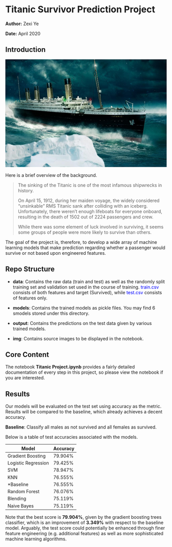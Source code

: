 # Titanic Survivor Prediction Project

**Author:** Zexi Ye

**Date:** April 2020

## Introduction

<img src='img/titanic.jpg'>

Here is a brief overview of the background.
<blockquote>
The sinking of the Titanic is one of the most infamous shipwrecks in history.

On April 15, 1912, during her maiden voyage, the widely considered “unsinkable” RMS Titanic sank after colliding with an iceberg. Unfortunately, there weren’t enough lifeboats for everyone onboard, resulting in the death of 1502 out of 2224 passengers and crew.

While there was some element of luck involved in surviving, it seems some groups of people were more likely to survive than others.
</blockquote>

The goal of the project is, therefore, to develop a wide array of machine learning models that make prediction regarding whether a passenger would survive or not based upon engineered features.

## Repo Structure

- **data**: Contains the raw data (train and test) as well as the randomly split training set and validation set used in the course of training. <font color='blue'>train.csv</font> consists of both features and target (Survived), while <font color='blue'>test.csv</font> consists of features only.

- **models**: Contains the trained models as pickle files. You may find 6 smodels stored under this directory.

- **output**: Contains the predictions on the test data given by various trained models.

- **img**: Contains source images to be displayed in the notebook.

## Core Content

The notebook **Titanic Project.ipynb** provides a fairly detailed documentation of every step in this project, so please view the notebook if you are interested.

## Results

Our models will be evaluated on the test set using accuracy as the metric. Results will be compared to the baseline, which already achieves a decent accuracy.

**Baseline**: Classify all males as not survived and all females as survived.

Below is a table of test accuracies associated with the models.

|Model|Accuracy|
|---|---|
|Gradient Boosting|79.904%|
|Logistic Regression|79.425%|
|SVM|78.947%|
|KNN|76.555%|
|*Baseline|76.555%|
|Random Forest|76.076%|
|Blending|75.119%|
|Naive Bayes|75.119%|

Note that the best score is **79.904%**, given by the gradient boosting trees classifier, which is an improvement of **3.349%** with respect to the baseline model. Arguably, the test score could potentially be enhanced through finer feature engineering (e.g. additional features) as well as more sophisticated machine learning algorithms.
